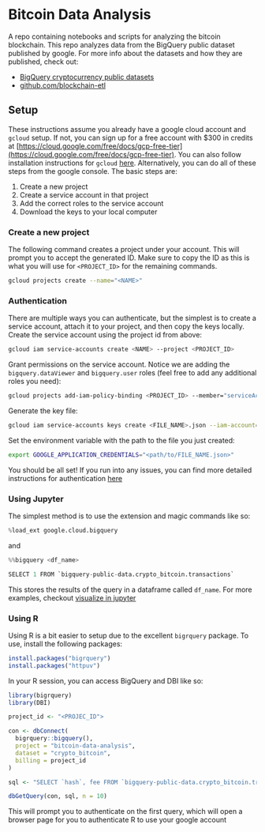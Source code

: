 # Bitcoin Data Analysis

A repo containing notebooks and scripts for analyzing the bitcoin blockchain. This repo analyzes data from the BigQuery public dataset published by google. For more info about the datasets and how they are published, check out:

* [BigQuery cryptocurrency public datasets](https://cloud.google.com/blog/products/data-analytics/introducing-six-new-cryptocurrencies-in-bigquery-public-datasets-and-how-to-analyze-them)
* [github.com/blockchain-etl](https://github.com/blockchain-etl)

## Setup

These instructions assume you already have a google cloud account and `gcloud` setup. If not, you can sign up for a free account with $300 in credits at [https://cloud.google.com/free/docs/gcp-free-tier](https://cloud.google.com/free/docs/gcp-free-tier). You can also follow installation instructions for `gcloud` [here](https://cloud.google.com/sdk/docs/install). Alternatively, you can do all of these steps from the google console. The basic steps are:

1. Create a new project
2. Create a service account in that project
3. Add the correct roles to the service account
4. Download the keys to your local computer

### Create a new project

The following command creates a project under your account. This will prompt you to accept the generated ID. Make sure to copy the ID as this is what you will use for `<PROJECT_ID>` for the remaining commands.

```sh
gcloud projects create --name="<NAME>"
```

### Authentication

There are multiple ways you can authenticate, but the simplest is to create a service account, attach it to your project, and then copy the keys locally. Create the service account using the project id from above:

```sh
gcloud iam service-accounts create <NAME> --project <PROJECT_ID>
```

Grant permissions on the service account. Notice we are adding the `bigquery.dataViewer` and `bigquery.user` roles (feel free to add any additional roles you need):

```sh
gcloud projects add-iam-policy-binding <PROJECT_ID> --member="serviceAccount:<NAME>@<PROJECT_ID>.iam.gserviceaccount.com" --role="roles/bigquery.dataViewer" --role="roles/bigquery.user"
```

Generate the key file:

```sh
gcloud iam service-accounts keys create <FILE_NAME>.json --iam-account=<NAME>@<PROJECT_ID>.iam.gserviceaccount.com
```

Set the environment variable with the path to the file you just created:

```sh
export GOOGLE_APPLICATION_CREDENTIALS="<path/to/FILE_NAME.json>"
```

You should be all set! If you run into any issues, you can find more detailed instructions for authentication [here](https://cloud.google.com/docs/authentication/getting-started)

### Using Jupyter

The simplest method is to use the extension and magic commands like so:

```python
%load_ext google.cloud.bigquery
```

and 

```python
%%bigquery <df_name>

SELECT 1 FROM `bigquery-public-data.crypto_bitcoin.transactions`
```

This stores the results of the query in a dataframe called `df_name`. For more examples, checkout [visualize in jupyter](https://cloud.google.com/bigquery/docs/visualize-jupyter)

### Using R

Using R is a bit easier to setup due to the excellent `bigrquery` package. To use, install the following packages:

```R
install.packages("bigrquery")
install.packages("httpuv")
```

In your R session, you can access BigQuery and DBI like so:

```R
library(bigrquery)
library(DBI)

project_id <- "<PROJEC_ID">

con <- dbConnect(
  bigrquery::bigquery(),
  project = "bitcoin-data-analysis",
  dataset = "crypto_bitcoin",
  billing = project_id
)

sql <- "SELECT `hash`, fee FROM `bigquery-public-data.crypto_bitcoin.transactions` LIMIT 10"

dbGetQuery(con, sql, n = 10)
```

This will prompt you to authenticate on the first query, which will open a browser page for you to authenticate R to use your google account
